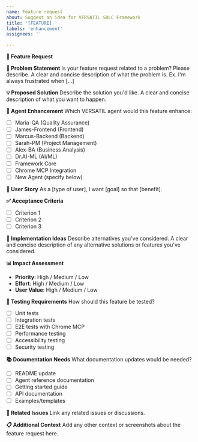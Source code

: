 ```yaml
---
name: Feature request
about: Suggest an idea for VERSATIL SDLC Framework
title: '[FEATURE] '
labels: 'enhancement'
assignees: ''

---
```


**🚀 Feature Request**

**🎯 Problem Statement**
Is your feature request related to a problem? Please describe.
A clear and concise description of what the problem is. Ex. I'm always frustrated when [...]

**💡 Proposed Solution**
Describe the solution you'd like.
A clear and concise description of what you want to happen.

**🤖 Agent Enhancement**
Which VERSATIL agent would this feature enhance:
- [ ] Maria-QA (Quality Assurance)
- [ ] James-Frontend (Frontend)
- [ ] Marcus-Backend (Backend)
- [ ] Sarah-PM (Project Management)
- [ ] Alex-BA (Business Analysis)
- [ ] Dr.AI-ML (AI/ML)
- [ ] Framework Core
- [ ] Chrome MCP Integration
- [ ] New Agent (specify below)

**🔄 User Story**
As a [type of user], I want [goal] so that [benefit].

**✅ Acceptance Criteria**
- [ ] Criterion 1
- [ ] Criterion 2
- [ ] Criterion 3

**🎨 Implementation Ideas**
Describe alternatives you've considered.
A clear and concise description of any alternative solutions or features you've considered.

**📊 Impact Assessment**
- **Priority**: High / Medium / Low
- **Effort**: High / Medium / Low
- **User Value**: High / Medium / Low

**🧪 Testing Requirements**
How should this feature be tested?
- [ ] Unit tests
- [ ] Integration tests
- [ ] E2E tests with Chrome MCP
- [ ] Performance testing
- [ ] Accessibility testing
- [ ] Security testing

**📚 Documentation Needs**
What documentation updates would be needed?
- [ ] README update
- [ ] Agent reference documentation
- [ ] Getting started guide
- [ ] API documentation
- [ ] Examples/templates

**🔗 Related Issues**
Link any related issues or discussions.

**📋 Additional Context**
Add any other context or screenshots about the feature request here.